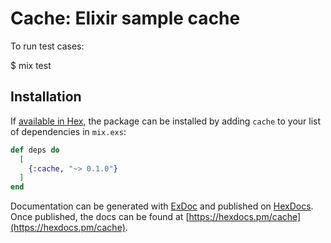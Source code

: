 # Cache: Elixir sample cache

To run test cases:

$ mix test

## Installation

If [available in Hex](https://hex.pm/docs/publish), the package can be installed
by adding `cache` to your list of dependencies in `mix.exs`:

```elixir
def deps do
  [
    {:cache, "~> 0.1.0"}
  ]
end
```

Documentation can be generated with [ExDoc](https://github.com/elixir-lang/ex_doc)
and published on [HexDocs](https://hexdocs.pm). Once published, the docs can
be found at [https://hexdocs.pm/cache](https://hexdocs.pm/cache).

